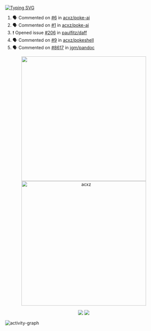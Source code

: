 [![Typing SVG](https://readme-typing-svg.herokuapp.com?size=16&color=AFFFA3&multiline=true&height=75&lines=contributing+to+robotics%2Fae%2Fml%2Fgpu;packaging+it+for+archlinux;ricer)](https://git.io/typing-svg)

<!--START_SECTION:activity-->
1. 🗣 Commented on [#6](https://github.com/acxz/poke-ai/issues/6#issuecomment-2508976686) in [acxz/poke-ai](https://github.com/acxz/poke-ai)
2. 🗣 Commented on [#1](https://github.com/acxz/poke-ai/issues/1#issuecomment-2508976523) in [acxz/poke-ai](https://github.com/acxz/poke-ai)
3. ❗ Opened issue [#206](https://github.com/paulfitz/daff/issues/206) in [paulfitz/daff](https://github.com/paulfitz/daff)
4. 🗣 Commented on [#9](https://github.com/acxz/pokeshell/issues/9#issuecomment-2496033194) in [acxz/pokeshell](https://github.com/acxz/pokeshell)
5. 🗣 Commented on [#8617](https://github.com/jgm/pandoc/pull/8617#issuecomment-2495503197) in [jgm/pandoc](https://github.com/jgm/pandoc)
<!--END_SECTION:activity-->

<p align="center">
  <img width="400em" src=https://github-readme-stats.vercel.app/api?username=acxz&include_all_commits=true&show_icons=true />
  <img width="400em" src="https://github-readme-streak-stats.herokuapp.com/?user=acxz&" alt="acxz" />
</p>

<p align="center">
  <img src=https://github-readme-stats.vercel.app/api/top-langs/?username=acxz&layout=compact />
  <img src=https://github-profile-trophy.vercel.app/?username=acxz&row=2&column=4 />
</p>

![activity-graph](https://github-readme-activity-graph.vercel.app/graph?username=acxz&bg_color=053c4a&color=ffffff&line=76c533&point=8f2fe1&area=true&hide_border=true&hide_title=true)
